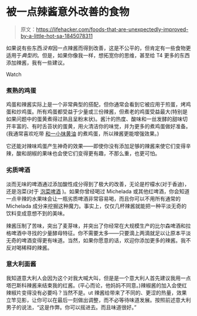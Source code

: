 # 被一点辣酱意外改善的食物

> 原文：<https://lifehacker.com/foods-that-are-unexpectedly-improved-by-a-little-hot-sa-1845078311>

如果说有些东西*没有*因一点辣酱而得到改善，这是不公平的，但肯定有一些食物更适用于*典型的*。但是，如果你像我一样，想拓宽你的思维，甚至给 T4 更多的东西添加辣酱，我有一些建议。

Watch

### 煮熟的鸡蛋

鸡蛋和辣酱实际上是一个非常典型的搭配，但你通常会看到它被应用于煎蛋，烤鸡蛋和炒鸡蛋。所有鸡蛋都受益于少量或三份辣酱，但煮老的鸡蛋受益最大(特别是如果问题中的蛋黄煮得过熟且呈粉末状)。酱汁的热度、酸味和一丝发酵的甜味切开丰富的、有时舌苔状的蛋黄，用火清洁你的味觉，并为更多的煮鸡蛋做好准备。(我通常喜欢吃带 [和一小抹黄油](https://lifehacker.com/i-am-begging-you-to-butter-your-hard-boiled-eggs-1841156203) 的煮鸡蛋，所以辣酱更能增强效果。)

它还能对辣味鸡蛋产生神奇的效果——即使你没有添加足够的辣酱来使它们变得辛辣，酸和胡椒的果味也会使它们变得更有趣，不那么重，也更可怕。

### 劣质啤酒

淡而无味的啤酒通过添加酸性成分得到了极大的改善，无论是柠檬水(对于香迪)，还是泡菜(对于 [泡菜啤酒](https://lifehacker.com/put-a-pickle-in-your-shitty-beer-1844405458) )。如果你曾经喝过 Michelada 或其他红啤酒，你会知道一点辛辣的水果味会让一瓶劣质啤酒非常容易喝，而且你可以不用所有通常的 Michelada 成分来挖掘这种魔力。事实上，仅仅几杯辣酱就能把一种平淡无奇的饮料变成意想不到的美味。

辣酱压制了苦味，突出了麦芽味，并突出了你经常在大规模生产的比尔森啤酒和拉格啤酒中寻找的少量酵母特征。你不需要太多——只要滴上两滴就足以让原本平淡无奇的啤酒变得更有味道。当然，如果你愿意的话，欢迎你添加更多的辣酱。我不反对喝稀释的辣酱。

### 意大利面酱

我知道意大利人会因为这个对我大喊大叫，但是是一个意大利人首先建议我用一点塔巴斯科辣酱来结束我的红酱。(平心而论，他妈妈不同意。)辣椒酱的加入会使红辣椒片变得没有必要吗？当然不是。ut 辣酱给带来了不同的、更涩的热量，效果立竿见影，让你可以在最后一刻做出调整，而不必等待味道发展。按照前述意大利男子的说法，“这是作弊。你可以摇进去。而且味道很好。”